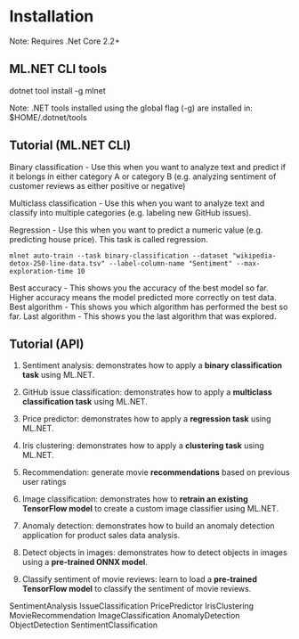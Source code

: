 # Installation

Note: Requires .Net Core 2.2+

## ML.NET CLI tools

dotnet tool install -g mlnet

Note: .NET tools installed using the global flag (-g) are installed in:
$HOME/.dotnet/tools

## Tutorial (ML.NET CLI)

Binary classification - 
    Use this when you want to analyze text and predict if it belongs in either category A or category B (e.g. analyzing sentiment of customer reviews as either positive or negative)

Multiclass classification - 
    Use this when you want to analyze text and classify into multiple categories (e.g. labeling new GitHub issues).

Regression - 
    Use this when you want to predict a numeric value (e.g. predicting house price). This task is called regression.


```
mlnet auto-train --task binary-classification --dataset "wikipedia-detox-250-line-data.tsv" --label-column-name "Sentiment" --max-exploration-time 10
```

Best accuracy - 
    This shows you the accuracy of the best model so far. 
    Higher accuracy means the model predicted more correctly on test data.
Best algorithm - 
    This shows you which algorithm has performed the best so far.
Last algorithm - 
    This shows you the last algorithm that was explored.

## Tutorial (API)

1. Sentiment analysis: 
    demonstrates how to apply a **binary classification task** using ML.NET.
2. GitHub issue classification: 
    demonstrates how to apply a **multiclass classification task** using ML.NET.
3. Price predictor: 
    demonstrates how to apply a **regression task** using ML.NET.
4. Iris clustering: 
    demonstrates how to apply a **clustering task** using ML.NET.
5. Recommendation: 
    generate movie **recommendations** based on previous user ratings

6. Image classification: 
    demonstrates how to **retrain an existing TensorFlow model** to create a custom image classifier using ML.NET.
7. Anomaly detection: 
    demonstrates how to build an anomaly detection application for product sales data analysis.
8. Detect objects in images: 
    demonstrates how to detect objects in images using a **pre-trained ONNX model**.
9. Classify sentiment of movie reviews: 
    learn to load a **pre-trained TensorFlow model** to classify the sentiment of movie reviews.

SentimentAnalysis
IssueClassification
PricePredictor
IrisClustering
MovieRecommendation
ImageClassification
AnomalyDetection
ObjectDetection
SentimentClassification